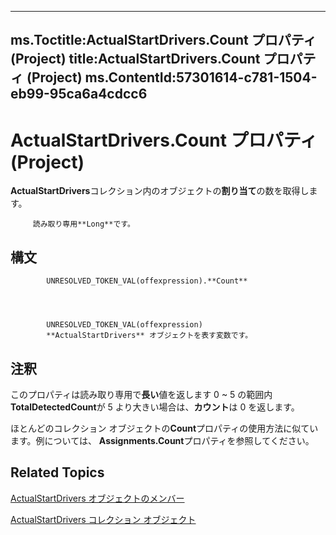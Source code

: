 

---
ms.Toctitle:ActualStartDrivers.Count プロパティ (Project)
title:ActualStartDrivers.Count プロパティ (Project)
ms.ContentId:57301614-c781-1504-eb99-95ca6a4cdcc6
---
# ActualStartDrivers.Count プロパティ (Project)




**ActualStartDrivers**コレクション内のオブジェクトの**割り当て**の数を取得します。



		 読み取り専用**Long**です。

## 構文

            UNRESOLVED_TOKEN_VAL(offexpression).**Count**




            UNRESOLVED_TOKEN_VAL(offexpression)
            **ActualStartDrivers** オブジェクトを表す変数です。



## 注釈
このプロパティは読み取り専用で**長い**値を返します 0 ~ 5 の範囲内**TotalDetectedCount**が 5 より大きい場合は、**カウント**は 0 を返します。



ほとんどのコレクション オブジェクトの**Count**プロパティの使用方法に似ています。例については、 **Assignments.Count**プロパティを参照してください。



## Related Topics

[ActualStartDrivers オブジェクトのメンバー](74321d0d-bbde-3f2d-50ee-bfb0c674114c.md)

[ActualStartDrivers コレクション オブジェクト](b9a76aed-576f-e7df-3884-c8d3fcecf210.md)




